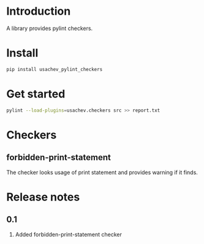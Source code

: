 # Introduction
A library provides pylint checkers.  

# Install

```bash
pip install usachev_pylint_checkers
```

# Get started
```bash
pylint --load-plugins=usachev.checkers src >> report.txt
```

# Checkers

## forbidden-print-statement
The checker looks usage of print statement and provides warning if it finds.

# Release notes
## 0.1
1. Added forbidden-print-statement checker

